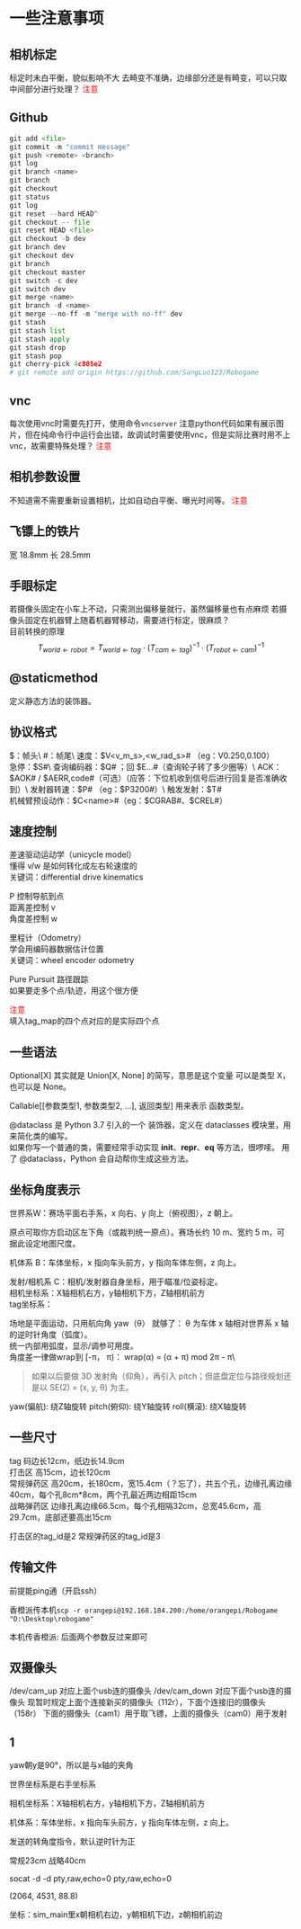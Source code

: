 # 一些注意事项
## 相机标定
标定时未白平衡，貌似影响不大
去畸变不准确，边缘部分还是有畸变，可以只取中间部分进行处理？
<span style="color:red">注意</span>
## Github
``` python
git add <file>
git commit -m "commit message"
git push <remote> <branch>
git log
git branch <name>
git branch
git checkout
git status
git log
git reset --hard HEAD^
git checkout -- file
git reset HEAD <file>
git checkout -b dev
git branch dev
git checkout dev
git branch
git checkout master
git switch -c dev
git switch dev
git merge <name>
git branch -d <name>
git merge --no-ff -m "merge with no-ff" dev
git stash
git stash list
git stash apply
git stash drop
git stash pop
git cherry-pick 4c805e2
# git remote add origin https://github.com/SangLuo123/Robogame 
```
## vnc
每次使用vnc时需要先打开，使用命令`vncserver`
注意python代码如果有展示图片，但在纯命令行中运行会出错，故调试时需要使用vnc，但是实际比赛时用不上vnc，故需要特殊处理？
<span style="color:red">注意</span>
## 相机参数设置
不知道需不需要重新设置相机，比如自动白平衡、曝光时间等。
<span style="color:red">注意</span>
## 飞镖上的铁片
宽 18.8mm
长 28.5mm
## 手眼标定
若摄像头固定在小车上不动，只需测出偏移量就行，虽然偏移量也有点麻烦
若摄像头固定在机器臂上随着机器臂移动，需要进行标定，很麻烦？\
目前转换的原理
$$
T_{world \leftarrow robot} = T_{world \leftarrow tag} \cdot (T_{cam \leftarrow tag})^{-1} \cdot (T_{robot \leftarrow cam})^{-1}
$$
## @staticmethod
定义静态方法的装饰器。
## 协议格式
$：帧头\
#：帧尾\
速度：$V<v_m_s>,<w_rad_s># （eg：V0.250,0.100）\
急停：$S#\
查询编码器：$Q# ；回 $E...#（查询轮子转了多少圈等）\
ACK：$AOK# / $AERR,code#（可选）（应答：下位机收到信号后进行回复是否准确收到）\
发射器转速：$P<rpm># （eg：$P3200#）\
触发发射：$T#\
机械臂预设动作：$C<name>#（eg：$CGRAB#、$CREL#）
## 速度控制
差速驱动运动学（unicycle model）\
懂得 v/w 是如何转化成左右轮速度的\
关键词：differential drive kinematics

P 控制导航到点\
距离差控制 v\
角度差控制 w

里程计（Odometry）\
学会用编码器数据估计位置\
关键词：wheel encoder odometry

Pure Pursuit 路径跟踪\
如果要走多个点/轨迹，用这个很方便

<span style="color:red">注意</span>\
填入tag_map的四个点对应的是实际四个点
## 一些语法
Optional[X] 其实就是 Union[X, None] 的简写，意思是这个变量 可以是类型 X，也可以是 None。

Callable[[参数类型1, 参数类型2, ...], 返回类型] 用来表示 函数类型。

@dataclass 是 Python 3.7 引入的一个 装饰器，定义在 dataclasses 模块里，用来简化类的编写。\
如果你写一个普通的类，需要经常手动实现 __init__、__repr__、__eq__ 等方法，很啰嗦。
用了 @dataclass，Python 会自动帮你生成这些方法。
## 坐标角度表示
世界系W：赛场平面右手系，x 向右、y 向上（俯视图），z 朝上。

原点可取你方启动区左下角（或裁判统一原点）。赛场长约 10 m、宽约 5 m，可据此设定地图尺度。

机体系 B：车体坐标，x 指向车头前方，y 指向车体左侧，z 向上。

发射/相机系 C：相机/发射器自身坐标，用于瞄准/位姿标定。\
相机坐标系：X轴相机右方，y轴相机下方，Z轴相机前方\
tag坐标系：

场地是平面运动，只用航向角 yaw（θ） 就够了：
θ 为车体 x 轴相对世界系 x 轴的逆时针角度（弧度）。\
统一内部用弧度，显示/调参可用度。\
角度差一律做wrap到 [-π， π)：
wrap(α) = (α + π) mod 2π - π\
> 如果以后要做 3D 发射角（仰角），再引入 pitch；但底盘定位与路径规划还是以 SE(2) = (x, y, θ) 为主。

yaw(偏航): 绕Z轴旋转
pitch(俯仰): 绕Y轴旋转
roll(横滚): 绕X轴旋转
## 一些尺寸
tag 码边长12cm，纸边长14.9cm\
打击区 高15cm，边长120cm\
常规弹药区 高20cm，长180cm，宽15.4cm（？忘了），共五个孔，边缘孔离边缘40cm，每个孔8cm*8cm，两个孔最近两边相距15cm\
战略弹药区 边缘孔离边缘66.5cm，每个孔相隔32cm，总宽45.6cm，高29.7cm，底部还要高出15cm

打击区的tag_id是2
常规弹药区的tag_id是3
## 传输文件
前提能ping通（开启ssh）

香橙派传本机`scp -r orangepi@192.168.184.200:/home/orangepi/Robogame "D:\Desktop\robogame"`

本机传香橙派: 后面两个参数反过来即可
## 双摄像头
/dev/cam_up 对应上面个usb连的摄像头
/dev/cam_down 对应下面个usb连的摄像头
现暂时规定上面个连接新买的摄像头（112r），下面个连接旧的摄像头（158r）
下面的摄像头（cam1）用于取飞镖，上面的摄像头（cam0）用于发射

## 1
yaw朝y是90°，所以是与x轴的夹角

世界坐标系是右手坐标系 

相机坐标系：X轴相机右方，y轴相机下方，Z轴相机前方

机体系：车体坐标，x 指向车头前方，y 指向车体左侧，z 向上。

发送的转角度指令，默认逆时针为正

常规23cm
战略40cm

socat -d -d pty,raw,echo=0 pty,raw,echo=0

(2064, 4531, 88.8)

坐标：sim_main里x朝相机右边，y朝相机下边，z朝相机前边